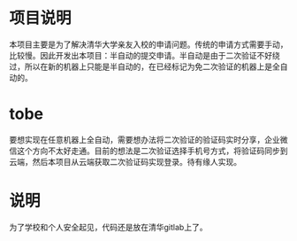 # 项目说明
本项目主要是为了解决清华大学亲友入校的申请问题。传统的申请方式需要手动，比较慢。因此开发出本项目：半自动的提交申请。半自动是由于二次验证不好绕过，所以在新的机器上只能是半自动的，在已经标记为免二次验证的机器上是全自动的。
# tobe
要想实现在任意机器上全自动，需要想办法将二次验证的验证码实时分享，企业微信这个方向不太好走通。目前的想法是二次验证选择手机号方式，将验证码同步到云端，然后本项目从云端获取二次验证码实现登录。待有缘人实现。
# 说明
为了学校和个人安全起见，代码还是放在清华gitlab上了。
